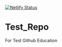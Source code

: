 [![Netlify Status](https://api.netlify.com/api/v1/badges/ac772452-4c30-4a9a-b9f9-4e38945f435d/deploy-status)](https://app.netlify.com/sites/blackarch/deploys)
# Test_Repo
For Test Github Education
